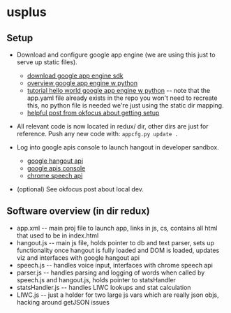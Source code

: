 usplus
======

## Setup ##

+ Download and configure google app engine (we are using this just to serve up static files). 
	+ [download google app engine sdk](https://developers.google.com/appengine/downloads)
	+ [overview google app engine w python](https://developers.google.com/appengine/docs/python/gettingstartedpython27/devenvironment)
	+ [tutorial hello world google app engine w python](https://developers.google.com/appengine/docs/python/gettingstartedpython27/helloworld) -- note that the app.yaml file already exists in the repo you won't need to recreate this, no python file is needed we're just using the static dir mapping.
	+ [helpful post from okfocus about getting setup](http://drawwithyourface.tumblr.com/post/23308876869/geting-up-and-running-with-google-hangouts)

+ All relevant code is now located in redux/ dir, other dirs are just for reference. Push any new code with: `appcfg.py update .`

+ Log into google apis console to launch hangout in developer sandbox.
	+ [google hangout api](https://developers.google.com/+/hangouts/getting-started)
	+ [google apis console](https://code.google.com/apis/console/b/0/#project:652359686588)
	+ [chrome speech api](http://developer.chrome.com/extensions/experimental.speechInput.html)

+ (optional) See okfocus post about local dev.


## Software overview (in dir redux) ##
+ app.xml -- main proj file to launch app, links in js, cs, contains all html that used to be in index.html
+ hangout.js -- main js file, holds pointer to db and text parser, sets up functionality once hangout is fully loaded and DOM is loaded, updates viz and interfaces with google hangout api
+ speech.js -- handles voice input, interfaces with chrome speech api
+ parser.js -- handles parsing and logging of words when called by speech.js and hangout.js, holds pointer to statsHandler
+ statsHandler.js -- handles LIWC lookups and stat calculation 
+ LIWC.js -- just a holder for two large js vars which are really json objs, hacking around getJSON issues
